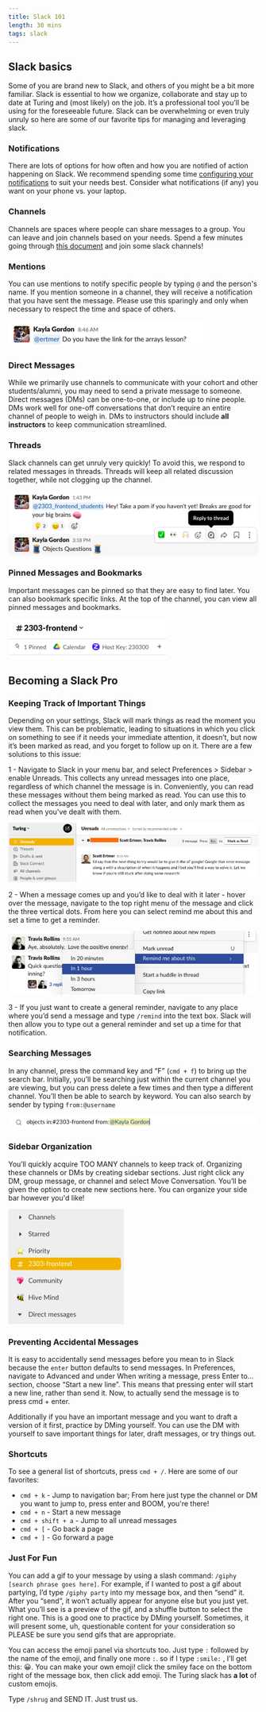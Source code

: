 ```yaml
---
title: Slack 101
length: 30 mins
tags: slack
---
```



## Slack basics

Some of you are brand new to Slack, and others of you might be a bit more familiar. Slack is essential to how we organize, collaborate and stay up to date at Turing and (most likely) on the job. It’s a professional tool you’ll be using for the foreseeable future. Slack can be overwhelming or even truly unruly so here are some of our favorite tips for managing and leveraging slack. 

### Notifications

There are lots of options for how often and how you are notified of action happening on Slack. We recommend spending some time [configuring your notifications](https://slack.com/help/articles/201355156-Configure-your-Slack-notifications) to suit your needs best. Consider what notifications (if any) you want on your phone vs. your laptop.

### Channels

Channels are spaces where people can share messages to a group. You can leave and join channels based on your needs. Spend a few minutes going through [this document](https://docs.google.com/document/d/1Z6KoqTbLQcudqybCvaHaivf0YNM73BjTNZWPOBuWDcU/edit) and join some slack channels!

### Mentions

You can use mentions to notify specific people by typing `@` and the person's name. If you mention someone in a channel, they will receive a notification that you have sent the message. Please use this sparingly and only when necessary to respect the time and space of others.

![mention](./assets/images/slack/mention.png)

### Direct Messages

While we primarily use channels to communicate with your cohort and other students/alumni, you may need to send a private message to someone. Direct messages (DMs) can be one-to-one, or include up to nine people. DMs work well for one-off conversations that don’t require an entire channel of people to weigh in. DMs to instructors should include **all instructors** to keep communication streamlined. 

### Threads

Slack channels can get unruly very quickly! To avoid this, we respond to related messages in threads. Threads will keep all related discussion together, while not clogging up the channel.

![thread image](./assets/images/slack/thread.png)

### Pinned Messages and Bookmarks

Important messages can be pinned so that they are easy to find later. You can also bookmark specific links. At the top of the channel, you can view all pinned messages and bookmarks.

![pinned and bookmarked](./assets/images/slack/pinned_bookmarked.png)

## Becoming a Slack Pro

### Keeping Track of Important Things

Depending on your settings, Slack will mark things as read the moment you view them. This can be problematic, leading to situations in which you click on something to see if it needs your immediate attention, it doesn’t, but now it’s been marked as read, and you forget to follow up on it. There are a few solutions to this issue:  
  
1 - Navigate to Slack in your menu bar, and select Preferences > Sidebar > enable Unreads. This collects any unread messages into one place, regardless of which channel the message is in. Conveniently, you can read these messages without them being marked as read. You can use this to collect the messages you need to deal with later, and only mark them as read when you've dealt with them.  

![unread](./assets/images/slack/unread.png)

2 - When a message comes up and you’d like to deal with it later - hover over the message, navigate to the top right menu of the message and click the three vertical dots. From here you can select remind me about this and set a time to get a reminder. 

![remind](./assets/images/slack/remind.png)

3 - If you just want to create a general reminder, navigate to any place where you’d send a message and type `/remind` into the text box. Slack will then allow you to type out a general reminder and set up a time for that notification. 

### Searching Messages

In any channel, press the command key and “F” (`cmd + f`) to bring up the search bar. Initially, you’ll be searching just within the current channel you are viewing, but you can press delete a few times and then type a different channel. You’ll then be able to search by keyword. You can also search by sender by typing `from:@username`

![search](./assets/images/slack/search.png)

### Sidebar Organization

You’ll quickly acquire TOO MANY channels to keep track of. Organizing these channels or DMs by creating sidebar sections. Just right click any DM, group message, or channel and select Move Conversation. You’ll be given the option to create new sections here. You can organize your side bar however you'd like!

![sidebar](./assets/images/slack/sidebar.png)

### Preventing Accidental Messages

It is easy to accidentally send messages before you mean to in Slack because the `enter` button defaults to send messages. In Preferences, navigate to Advanced and under When writing a message, press Enter to… section, choose “Start a new line”. This means that pressing enter will start a new line, rather than send it. Now, to actually send the message is to press cmd + enter. 

Additionally if you have an important message and you want to draft a version of it first, practice by DMing yourself. You can use the DM with yourself to save important things for later, draft messages, or try things out.

### Shortcuts 

To see a general list of shortcuts, press `cmd + /`. Here are some of our favorites: 
- `cmd + k` - Jump to navigation bar; From here just type the channel or DM you want to jump to, press enter and BOOM, you're there! 
- `cmd + n` - Start a new message
- `cmd + shift + a` - Jump to all unread messages
- `cmd + [` - Go back a page 
- `cmd + ]` - Go forward a page


### Just For Fun

You can add a gif to your message by using a slash command: `/giphy [search phrase goes here]`. For example, if I wanted to post a gif about partying, I’d type `/giphy party` into my message box, and then “send” it. After you “send”, it won’t actually appear for anyone else but you just yet. What you’ll see is a preview of the gif, and a shuffle button to select the right one. This is a good one to practice by DMing yourself. Sometimes, it will present some, uh, questionable content for your consideration so PLEASE be sure you send gifs that are appropriate. 

You can access the emoji panel via shortcuts too. Just type `:` followed by the name of the emoji, and finally one more `:`. so if I type `:smile:` , I’ll get this: 😀. You can make your own emoji! click the smiley face on the bottom right of the message box, then click add emoji. The Turing slack has **a lot** of custom emojis.

Type `/shrug` and SEND IT. Just trust us.